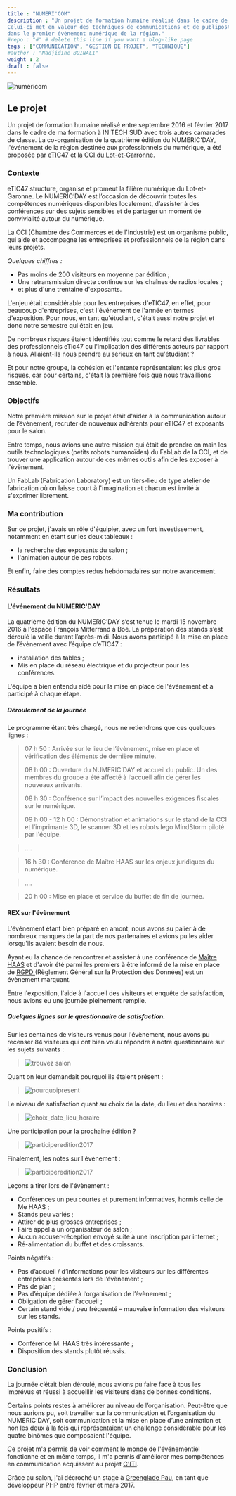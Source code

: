 ```yaml
---
title : "NUMERI'COM"
description : "Un projet de formation humaine réalisé dans le cadre de ma formation à IN'TECH SUD. 
Celui-ci met en valeur des techniques de communications et de publipostage pour attirer un maximum d'exposants et visiteurs, 
dans le premier évènement numérique de la région."
#repo : "#" # delete this line if you want a blog-like page
tags : ["COMMUNICATION", "GESTION DE PROJET", "TECHNIQUE"]
#author : "Nadjidine BOINALI"
weight : 2
draft : false
---
```


![numéricom](../../images/project/home_page/numericom.PNG)

## Le projet
Un projet de formation humaine réalisé entre septembre 2016 et février 2017 dans le cadre de ma formation à IN'TECH SUD avec trois autres camarades de classe.
La co-organisation de la quatrième édition du NUMERIC’DAY, l'événement de la région destinée aux professionnels du numérique, a été proposée par 
<a href="https://www.etic47.fr/" target="_blank">eTIC47</a> et la <a href="http://www.cci47.fr/" target="_blank">CCI du Lot-et-Garronne</a>.


### Contexte
eTIC47 structure, organise et promeut la filière numérique du Lot-et-Garonne. Le NUMERIC’DAY est l’occasion de découvrir toutes les compétences numériques disponibles localement, d’assister à des conférences sur des sujets sensibles et de partager un moment de convivialité autour du numérique.

La CCI (Chambre des Commerces et de l'Industrie) est un organisme public, qui aide et accompagne les entreprises et professionnels
de la région dans leurs projets.

<i>Quelques chiffres :</i>

- Pas moins de 200 visiteurs en moyenne par édition ; 
- Une retransmission directe continue sur les chaînes de radios locales ;
- et plus d'une trentaine d'exposants.

L'enjeu était considérable pour les entreprises d'eTIC47, en effet, pour beaucoup d'entreprises, c'est l'événement de l'année en termes d'exposition. Pour nous, en tant qu'étudiant, c'était aussi notre projet et donc notre semestre qui était en jeu.

De nombreux risques étaient identifiés tout comme le retard des livrables des professionnels eTic47 ou l'implication des différents acteurs par rapport à nous.
Allaient-ils nous prendre au sérieux en tant qu'étudiant ?

Et pour notre groupe, la cohésion et l'entente représentaient les plus gros risques, car pour certains, c'était la première fois que nous travaillions ensemble.

### Objectifs

Notre première mission sur le projet était d'aider à la communication autour de l’évènement, recruter de nouveaux adhérents pour eTIC47 et exposants pour le salon.

Entre temps, nous avions une autre mission qui était de prendre en main les outils technologiques (petits robots humanoïdes) du FabLab de la CCI, et de trouver une application autour de ces mêmes outils afin de les exposer à l'évènement.

Un FabLab (Fabrication Laboratory) est un tiers-lieu de type atelier de fabrication où on laisse court à l'imagination et chacun est invité à s'exprimer librement.

### Ma contribution

Sur ce projet, j'avais un rôle d'équipier, avec un fort investissement, notamment en étant sur les deux tableaux :
- la recherche des exposants du salon ;
- l'animation autour de ces robots.

Et enfin, faire des comptes redus hebdomadaires sur notre avancement.

### Résultats
#### L'événement du NUMERIC'DAY
La quatrième édition du NUMERIC’DAY s’est tenue le mardi 15 novembre 2016 à l’espace François Mitterrand à Boé.
La préparation des stands s’est déroulé la veille durant l’après-midi. Nous avons participé à la mise en place de l’évènement avec l’équipe d’eTIC47 : 
- installation des tables ; 
- Mis en place du réseau électrique et du projecteur pour les conférences.

L'équipe a bien entendu aidé pour la mise en place de l'événement et a participé à chaque étape.


##### Déroulement de la journée
Le programme étant très chargé, nous ne retiendrons que ces quelques lignes :

> 07 h 50  : Arrivée sur le lieu de l’évènement, mise en place et vérification des éléments de dernière minute.
>
> 08 h 00  : Ouverture du NUMERIC’DAY et accueil du public. Un des membres du groupe a été affecté à l’accueil afin de gérer les nouveaux arrivants.
>
> 08 h 30  : Conférence sur l’impact des nouvelles exigences fiscales sur le numérique.
>
> 09 h 00 - 12 h 00  : Démonstration et animations sur le stand de la CCI et l’imprimante 3D, le scanner 3D et les robots lego MindStorm piloté
par l'équipe. 

> ....

> 16 h 30  : Conférence de Maître HAAS sur les enjeux juridiques du numérique.

> .... 

> 20 h 00  : Mise en place et service du buffet de fin de journée.

#### REX sur l'évènement

L'événement étant bien préparé en amont, nous avons su palier à de nombreux manques de la part de nos partenaires et avions pu les aider
lorsqu'ils avaient besoin de nous.

Ayant eu la chance de rencontrer et assister à une conférence de <a href="https://www.haas-avocats.com/" target="_blank">Maître HAAS</a> et d'avoir été parmi les premiers à être informé de la mise en place de <a href="https://www.cnil.fr/fr/comprendre-le-rgpd" target="_blank"> RGPD </a> (Règlement Général sur la Protection des Données) est un évènement marquant.


Entre l'exposition, l'aide à l'accueil des visiteurs et enquête de satisfaction, nous avions eu une journée pleinement remplie.

##### Quelques lignes sur le questionnaire de satisfaction.

Sur les centaines de visiteurs venus pour l'évènement, nous avons pu recenser 84 visiteurs qui ont bien voulu répondre à notre questionnaire sur les sujets suivants :

> ![trouvez salon](../../images/project/numericom/trouver_salon.PNG)

Quant on leur demandait pourquoi ils étaient présent  :

> ![pourquoipresent](../../images/project/numericom/pourquoipresent.PNG)

Le niveau de satisfaction quant au choix de la date, du lieu et des horaires :

> ![choix_date_lieu_horaire](../../images/project/numericom/choix_date_lieu_horaire.PNG)

Une participation pour la prochaine édition ?
> ![participeredition2017](../../images/project/numericom/participeredition2017.PNG)

Finalement, les notes sur l'évènement :
> ![participeredition2017](../../images/project/numericom/note_event.PNG)


Leçons a tirer lors de l'évènement  : 
- Conférences un peu courtes et purement informatives, hormis celle de Me HAAS ;
- Stands peu variés ;
- Attirer de plus grosses entreprises ;
- Faire appel à un organisateur de salon ;
- Aucun accuser-réception envoyé suite à une inscription par internet ;
- Ré-alimentation du buffet et des croissants.

Points négatifs  :
- Pas d’accueil / d’informations pour les visiteurs sur les différentes entreprises présentes lors de l’évènement ;
- Pas de plan ;
- Pas d’équipe dédiée à l’organisation de l’évènement ;
- Obligation de gérer l’accueil ;
- Certain stand vide / peu fréquenté – mauvaise information des visiteurs sur les stands.

Points positifs  :
- Conférence M. HAAS très intéressante ;
- Disposition des stands plutôt réussis.


### Conclusion
La journée c’était bien déroulé, nous avions pu faire face à tous les imprévus et réussi à accueillir les visiteurs dans de bonnes conditions.

Certains points restes à améliorer au niveau de l’organisation. Peut-être que nous aurions pu, soit travailler sur la communication et l’organisation du NUMERIC’DAY, soit communication et la mise en place d’une animation et non les deux à la fois qui représentaient un challenge considérable pour les quatre binômes que composaient l'équipe.

Ce projet m'a permis de voir comment le monde de l'événementiel fonctionne et en même temps, il m'a permis d'améliorer mes compétences en communication acquissent au projet <a href="../projets/citi/"> C'ITI</a>.

Grâce au salon, j'ai décroché un stage à <a href="https://greenglade.fr/" target="_blank"> Greenglade Pau</a>, en tant que développeur PHP entre février et mars 2017.  



      